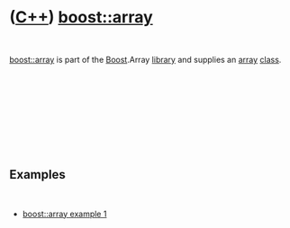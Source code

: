



 

 

 

 

 

([C++](Cpp.md)) [boost::array](CppBoostArray.md)
==================================================

 

[boost::array](CppBoostArry.md) is part of the
[Boost](CppBoost.md).Array [library](CppLibrary.md) and supplies an
[array](CppArray.md) [class](CppClass.md).

 

 

 

 

 

Examples
--------

 

-   [boost::array example 1](CppBoostArrayExample1.md)

 

 

 

 

 





 



